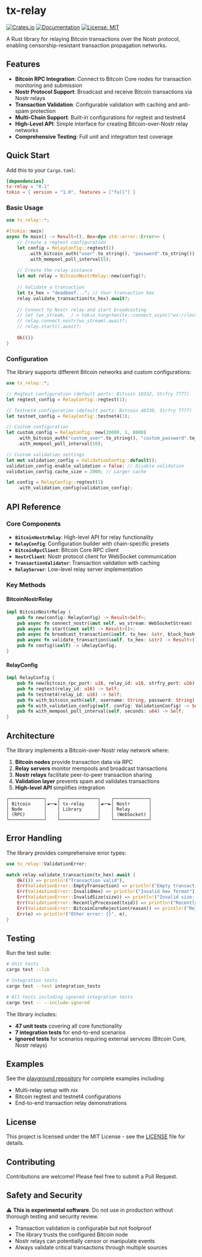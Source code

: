# tx-relay

[![Crates.io](https://img.shields.io/crates/v/tx-relay.svg)](https://crates.io/crates/tx-relay)
[![Documentation](https://docs.rs/tx-relay/badge.svg)](https://docs.rs/tx-relay)
[![License: MIT](https://img.shields.io/badge/License-MIT-yellow.svg)](https://opensource.org/licenses/MIT)

A Rust library for relaying Bitcoin transactions over the Nostr protocol, enabling censorship-resistant transaction propagation networks.

## Features

- **Bitcoin RPC Integration**: Connect to Bitcoin Core nodes for transaction monitoring and submission
- **Nostr Protocol Support**: Broadcast and receive Bitcoin transactions via Nostr relays
- **Transaction Validation**: Configurable validation with caching and anti-spam protection
- **Multi-Chain Support**: Built-in configurations for regtest and testnet4
- **High-Level API**: Simple interface for creating Bitcoin-over-Nostr relay networks
- **Comprehensive Testing**: Full unit and integration test coverage

## Quick Start

Add this to your `Cargo.toml`:

```toml
[dependencies]
tx-relay = "0.1"
tokio = { version = "1.0", features = ["full"] }
```

### Basic Usage

```rust
use tx_relay::*;

#[tokio::main]
async fn main() -> Result<(), Box<dyn std::error::Error>> {
    // Create a regtest configuration
    let config = RelayConfig::regtest(1)
        .with_bitcoin_auth("user".to_string(), "password".to_string())
        .with_mempool_poll_interval(5);
    
    // Create the relay instance
    let mut relay = BitcoinNostrRelay::new(config)?;
    
    // Validate a transaction
    let tx_hex = "deadbeef..."; // Your transaction hex
    relay.validate_transaction(tx_hex).await?;
    
    // Connect to Nostr relay and start broadcasting
    // let (ws_stream, _) = tokio_tungstenite::connect_async("ws://localhost:7777").await?;
    // relay.connect_nostr(ws_stream).await?;
    // relay.start().await?;
    
    Ok(())
}
```

### Configuration

The library supports different Bitcoin networks and custom configurations:

```rust
use tx_relay::*;

// Regtest configuration (default ports: Bitcoin 18332, Strfry 7777)
let regtest_config = RelayConfig::regtest(1);

// Testnet4 configuration (default ports: Bitcoin 48330, Strfry 7777)
let testnet_config = RelayConfig::testnet4(1);

// Custom configuration
let custom_config = RelayConfig::new(20000, 1, 8000)
    .with_bitcoin_auth("custom_user".to_string(), "custom_password".to_string())
    .with_mempool_poll_interval(10);

// Custom validation settings
let mut validation_config = ValidationConfig::default();
validation_config.enable_validation = false; // Disable validation
validation_config.cache_size = 2000; // Larger cache

let config = RelayConfig::regtest(1)
    .with_validation_config(validation_config);
```

## API Reference

### Core Components

- **`BitcoinNostrRelay`**: High-level API for relay functionality
- **`RelayConfig`**: Configuration builder with chain-specific presets
- **`BitcoinRpcClient`**: Bitcoin Core RPC client
- **`NostrClient`**: Nostr protocol client for WebSocket communication
- **`TransactionValidator`**: Transaction validation with caching
- **`RelayServer`**: Low-level relay server implementation

### Key Methods

#### BitcoinNostrRelay

```rust
impl BitcoinNostrRelay {
    pub fn new(config: RelayConfig) -> Result<Self>;
    pub async fn connect_nostr(&mut self, ws_stream: WebSocketStream) -> Result<()>;
    pub async fn start(&mut self) -> Result<()>;
    pub async fn broadcast_transaction(&self, tx_hex: &str, block_hash: &str) -> Result<()>;
    pub async fn validate_transaction(&self, tx_hex: &str) -> Result<(), ValidationError>;
    pub fn config(&self) -> &RelayConfig;
}
```

#### RelayConfig

```rust
impl RelayConfig {
    pub fn new(bitcoin_rpc_port: u16, relay_id: u16, strfry_port: u16) -> Self;
    pub fn regtest(relay_id: u16) -> Self;
    pub fn testnet4(relay_id: u16) -> Self;
    pub fn with_bitcoin_auth(self, username: String, password: String) -> Self;
    pub fn with_validation_config(self, config: ValidationConfig) -> Self;
    pub fn with_mempool_poll_interval(self, seconds: u64) -> Self;
}
```

## Architecture

The library implements a Bitcoin-over-Nostr relay network where:

1. **Bitcoin nodes** provide transaction data via RPC
2. **Relay servers** monitor mempools and broadcast transactions
3. **Nostr relays** facilitate peer-to-peer transaction sharing
4. **Validation layer** prevents spam and validates transactions
5. **High-level API** simplifies integration

```
┌─────────────┐    ┌──────────────┐    ┌─────────────┐
│ Bitcoin     │◄──►│ tx-relay     │◄──►│ Nostr       │
│ Node        │    │ Library      │    │ Relay       │
│ (RPC)       │    │              │    │ (WebSocket) │
└─────────────┘    └──────────────┘    └─────────────┘
```

## Error Handling

The library provides comprehensive error types:

```rust
use tx_relay::ValidationError;

match relay.validate_transaction(tx_hex).await {
    Ok(()) => println!("Transaction valid"),
    Err(ValidationError::EmptyTransaction) => println!("Empty transaction"),
    Err(ValidationError::InvalidHex) => println!("Invalid hex format"),
    Err(ValidationError::InvalidSize(size)) => println!("Invalid size: {} bytes", size),
    Err(ValidationError::RecentlyProcessed(txid)) => println!("Recently processed: {}", txid),
    Err(ValidationError::BitcoinCoreRejection(reason)) => println!("Rejected: {}", reason),
    Err(e) => println!("Other error: {}", e),
}
```

## Testing

Run the test suite:

```bash
# Unit tests
cargo test --lib

# Integration tests
cargo test --test integration_tests

# All tests including ignored integration tests
cargo test -- --include-ignored
```

The library includes:
- **47 unit tests** covering all core functionality
- **7 integration tests** for end-to-end scenarios
- **Ignored tests** for scenarios requiring external services (Bitcoin Core, Nostr relays)

## Examples

See the [playground repository](https://github.com/vnprc/tx-relay-playground) for complete examples including:
- Multi-relay setup with nix
- Bitcoin regtest and testnet4 configurations
- End-to-end transaction relay demonstrations

## License

This project is licensed under the MIT License - see the [LICENSE](LICENSE) file for details.

## Contributing

Contributions are welcome! Please feel free to submit a Pull Request.

## Safety and Security

⚠️ **This is experimental software**. Do not use in production without thorough testing and security review.

- Transaction validation is configurable but not foolproof
- The library trusts the configured Bitcoin node
- Nostr relays can potentially censor or manipulate events
- Always validate critical transactions through multiple sources